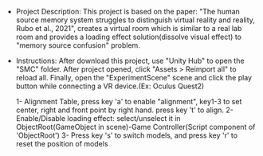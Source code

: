 - Project Description:
  This project is based on the paper: "The human source memory system struggles to distinguish virtual reality and reality, Rubo et al., 2021", creates a virtual room which is similar to a real lab room and provides a loading effect solution(dissolve visual effect) to "memory source confusion" problem. 

  

- Instructions:
  After download this project, use "Unity Hub" to open the "SMC" folder.
  After project opened, click "Assets > Reimport all" to reload all. 
  Finally, open the "ExperimentScene" scene and click the play button while connecting a VR device.(Ex: Oculus Quest2)

  1- Alignment Table, press key 'a' to enable "alignment", key1-3 to set center, right and front point by right hand. press key 't' to align.
  2- Enable/Disable loading effect: select/unselect it in ObjectRoot(GameObject in scene)-Game Controller(Script component of 'ObjectRoot')
  3- Press key 's' to switch models, and press key 'r' to reset the position of models
